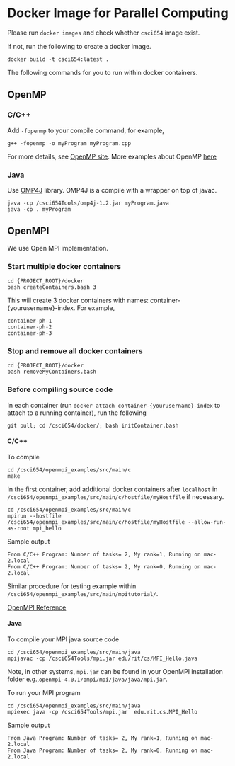 # Docker Image for Parallel Computing

Please run ```docker images``` and check whether ```csci654``` image exist. 

If not, run the following to create a docker image. 
```
docker build -t csci654:latest .
```

The following commands for you to run within docker containers.

## OpenMP

### C/C++
Add ```-fopenmp``` to your compile command, for example,
```
g++ -fopenmp -o myProgram myProgram.cpp
``` 

For more details, see [OpenMP site](https://www.openmp.org/resources/openmp-compilers-tools/).
More examples about OpenMP [here](https://bisqwit.iki.fi/story/howto/openmp/)

### Java
Use [OMP4J](http://www.omp4j.org) library. OMP4J is a compile with a wrapper on top of javac. 
```
java -cp /csci654Tools/omp4j-1.2.jar myProgram.java
java -cp . myProgram
```



## OpenMPI
We use Open MPI implementation. 

### Start multiple docker containers
```
cd {PROJECT_ROOT}/docker
bash createContainers.bash 3
```
This will create 3 docker containers with names: container-{yourusername}-index. For example,
```
container-ph-1
container-ph-2
container-ph-3
```

### Stop and remove all docker containers
```
cd {PROJECT_ROOT}/docker
bash removeMyContainers.bash
```

### Before compiling source code
In each container (run ```docker attach container-{yourusername}-index``` to attach to a running container), run the following
```
git pull; cd /csci654/docker/; bash initContainer.bash
```

#### C/C++

To compile
```
cd /csci654/openmpi_examples/src/main/c
make
```

In the first container, add additional docker containers after ```localhost``` in ```/csci654/openmpi_examples/src/main/c/hostfile/myHostfile``` if necessary.

```
cd /csci654/openmpi_examples/src/main/c
mpirun --hostfile /csci654/openmpi_examples/src/main/c/hostfile/myHostfile --allow-run-as-root mpi_hello
```

Sample output
```
From C/C++ Program: Number of tasks= 2, My rank=1, Running on mac-2.local
From C/C++ Program: Number of tasks= 2, My rank=0, Running on mac-2.local
```

Similar procedure for testing example within ```/csci654/openmpi_examples/src/main/mpitutorial/```.

[OpenMPI Reference](https://www.open-mpi.org/doc/current/)


#### Java
To compile your MPI java source code
```
cd /csci654/openmpi_examples/src/main/java
mpijavac -cp /csci654Tools/mpi.jar edu/rit/cs/MPI_Hello.java
```

Note, in other systems, ```mpi.jar``` can be found in your OpenMPI installation folder e.g.,```openmpi-4.0.1/ompi/mpi/java/java/mpi.jar```. 


To run your MPI program
```
cd /csci654/openmpi_examples/src/main/java
mpiexec java -cp /csci654Tools/mpi.jar  edu.rit.cs.MPI_Hello
```

Sample output
```
From Java Program: Number of tasks= 2, My rank=1, Running on mac-2.local
From Java Program: Number of tasks= 2, My rank=0, Running on mac-2.local
```
```
